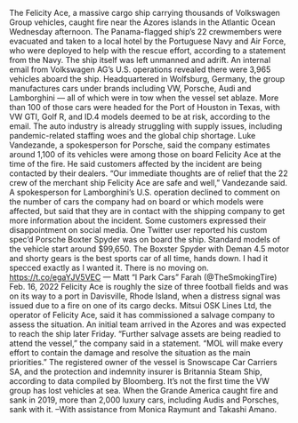 The Felicity Ace, a massive cargo ship carrying thousands of Volkswagen Group vehicles, caught fire near the Azores islands in the Atlantic Ocean Wednesday afternoon.
The Panama-flagged ship’s 22 crewmembers were evacuated and taken to a local hotel by the Portuguese Navy and Air Force, who were deployed to help with the rescue effort, according to a statement from the Navy. The ship itself was left unmanned and adrift.
An internal email from Volkswagen AG’s U.S. operations revealed there were 3,965 vehicles aboard the ship. Headquartered in Wolfsburg, Germany, the group manufactures cars under brands including VW, Porsche, Audi and Lamborghini — all of which were in tow when the vessel set ablaze.
More than 100 of those cars were headed for the Port of Houston in Texas, with VW GTI, Golf R, and ID.4 models deemed to be at risk, according to the email. The auto industry is already struggling with supply issues, including pandemic-related staffing woes and the global chip shortage.
Luke Vandezande, a spokesperson for Porsche, said the company estimates around 1,100 of its vehicles were among those on board Felicity Ace at the time of the fire. He said customers affected by the incident are being contacted by their dealers. “Our immediate thoughts are of relief that the 22 crew of the merchant ship Felicity Ace are safe and well,” Vandezande said.
A spokesperson for Lamborghini’s U.S. operation declined to comment on the number of cars the company had on board or which models were affected, but said that they are in contact with the shipping company to get more information about the incident.
Some customers expressed their disappointment on social media. One Twitter user reported his custom spec’d Porsche Boxter Spyder was on board the ship. Standard models of the vehicle start around $99,650.
The Boxster Spyder with Deman 4.5 motor and shorty gears is the best sports car of all time, hands down. I had it specced exactly as I wanted it. There is no moving on. https://t.co/egaYJV5VEC
— Matt “I Park Cars” Farah (@TheSmokingTire) Feb. 16, 2022
Felicity Ace is roughly the size of three football fields and was on its way to a port in Davisville, Rhode Island, when a distress signal was issued due to a fire on one of its cargo decks.
Mitsui OSK Lines Ltd, the operator of Felicity Ace, said it has commissioned a salvage company to assess the situation. An initial team arrived in the Azores and was expected to reach the ship later Friday. “Further salvage assets are being readied to attend the vessel,” the company said in a statement. “MOL will make every effort to contain the damage and resolve the situation as the main priorities.”
The registered owner of the vessel is Snowscape Car Carriers SA, and the protection and indemnity insurer is Britannia Steam Ship, according to data compiled by Bloomberg.
It’s not the first time the VW group has lost vehicles at sea. When the Grande America caught fire and sank in 2019, more than 2,000 luxury cars, including Audis and Porsches, sank with it.
–With assistance from Monica Raymunt and Takashi Amano.